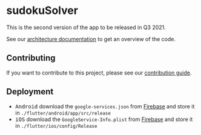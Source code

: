 # sudokuSolver

This is the second version of the app to be released in Q3 2021.

See our [architecture documentation](./Supporting%20Documents/architecture.md) to get an overview of the code.

## Contributing

If you want to contribute to this project, please see our [contribution guide](contributing.md).

## Deployment

- <kbd>Android</kbd> download the `google-services.json` from [Firebase](https://console.firebase.google.com/u/0/project/smusy-prod/settings/general/android:app.smusy) and store it in `./flutter/android/app/src/release`
- <kbd>iOS</kbd> download the `GoogleService-Info.plist` from [Firebase](https://console.firebase.google.com/u/0/project/smusy-prod/settings/general/ios:app.smusy) and store it in `./flutter/ios/config/Release`
